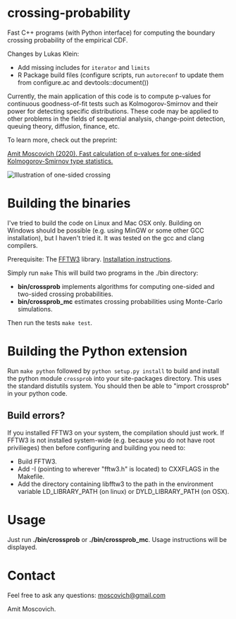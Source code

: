 crossing-probability
====================

Fast C++ programs (with Python interface) for computing the boundary crossing probability of the empirical CDF.

Changes by Lukas Klein:

* Add missing includes for `iterator` and `limits`
* R Package build files (configure scripts, run `autoreconf` to update them from configure.ac and devtools::document())

Currently, the main application of this code is to compute p-values for continuous goodness-of-fit tests such as Kolmogorov-Smirnov and their power for detecting specific distributions. These code may be applied to other problems in the fields of sequential analysis, change-point detection, queuing theory, diffusion, finance, etc.  

To learn more, check out the preprint:

[Amit Moscovich (2020). Fast calculation of p-values for one-sided Kolmogorov-Smirnov type statistics.](https://arxiv.org/abs/2009.04954)

![Illustration of one-sided crossing](https://raw.githubusercontent.com/mosco/crossing-probability/master/illustration-one-sided.svg)

# Building the binaries

I've tried to build the code on Linux and Mac OSX only. Building on Windows should be possible (e.g. using MinGW or some other GCC installation), but I haven't tried it. It was tested on the gcc and clang compilers.

Prerequisite: The [FFTW3](http://www.fftw.org/) library. [Installation instructions](http://www.fftw.org/download.html).

Simply run
`make`
This will build two programs in the ./bin directory:

* **bin/crossprob** implements algorithms for computing one-sided and two-sided crossing probabilities.
* **bin/crossprob_mc** estimates crossing probabilities using Monte-Carlo simulations.
 
Then run the tests ```make test```.

# Building the Python extension

Run ```make python``` followed by ```python setup.py install``` to build and install the python module ```crossprob``` into your site-packages directory. This uses the standard distutils system. You should then be able to "import crossprob" in your python code.

## Build errors?

If you installed FFTW3 on your system, the compilation should just work. If FFTW3 is not installed system-wide (e.g. because you do not have root privilieges) then before configuring and building you need to:
* Build FFTW3.
* Add -I<FFTW include dir location> (pointing to wherever "fftw3.h" is located) to CXXFLAGS in the Makefile.
* Add the directory containing libfftw3 to the path in the environment variable LD_LIBRARY_PATH (on linux) or DYLD_LIBRARY_PATH (on OSX).


# Usage

Just run **./bin/crossprob** or **./bin/crossprob_mc**. Usage instructions will be displayed.

# Contact

Feel free to ask any questions: moscovich@gmail.com

Amit Moscovich.
